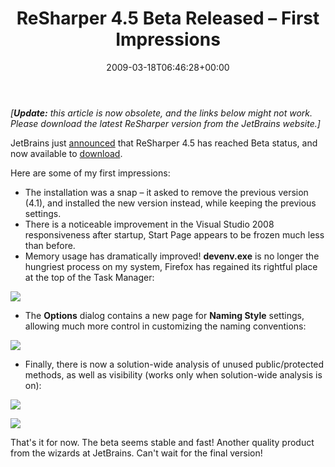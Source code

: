 ﻿---
title: 'ReSharper 4.5 Beta Released – First Impressions'
date: 2009-03-18T06:46:28+00:00
---
_[**Update:** this article is now obsolete, and the links below might not work. Please download the latest ReSharper version from the JetBrains website.]_

JetBrains just <a href="http://www.jetbrains.com/resharper/beta.html" target="_blank">announced</a> that ReSharper 4.5 has reached Beta status, and now available to <a href="http://download.jetbrains.com/resharper/ReSharperSetup.4.5.1208.6.msi" target="_blank">download</a>.

Here are some of my first impressions:

  * The installation was a snap &#8211; it asked to remove the previous version (4.1), and installed the new version instead, while keeping the previous settings.
  * There is a noticeable improvement in the Visual Studio 2008 responsiveness after startup, Start Page appears to be frozen much less than before.
  * Memory usage has dramatically improved! **devenv.exe** is no longer the hungriest process on my system, Firefox has regained its rightful place at the top of the Task Manager:

![](http://i1.wp.com/hmemcpy.com/wp-content/uploads/2010/09/image10.png)

  * The **Options** dialog contains a new page for **Naming Style** settings, allowing much more control in customizing the naming conventions:

![](http://i1.wp.com/hmemcpy.com/wp-content/uploads/2010/09/image11.png)

  * Finally, there is now a solution-wide analysis of unused public/protected methods, as well as visibility (works only when solution-wide analysis is on):

![](http://i1.wp.com/hmemcpy.com/wp-content/uploads/2010/09/image12.png) 

![](http://i1.wp.com/hmemcpy.com/wp-content/uploads/2010/09/image13.png)

That's it for now. The beta seems stable and fast! Another quality product from the wizards at JetBrains. Can't wait for the final version!
